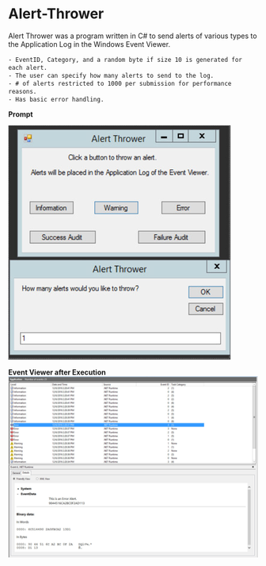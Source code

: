 # Alert-Thrower
Alert Thrower was a program written in C# to send alerts of various types to the Application Log in the Windows Event Viewer.

```
- EventID, Category, and a random byte if size 10 is generated for each alert. 
- The user can specify how many alerts to send to the log. 
- # of alerts restricted to 1000 per submission for performance reasons. 
- Has basic error handling.
```

**Prompt**

![Alt text](https://raw.githubusercontent.com/zimmertr/Alert-Thrower/master/program.png "Program with Alert Box")

**Event Viewer after Execution**
![Alt text](https://raw.githubusercontent.com/zimmertr/Alert-Thrower/master/event_viewer.png "Event Viewer after using program")
